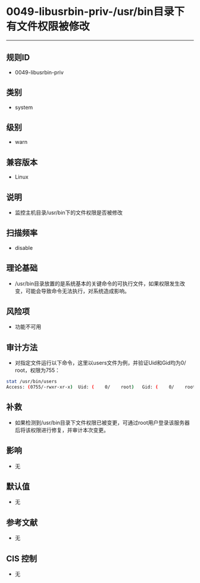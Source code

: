# 0049-libusrbin-priv-/usr/bin目录下有文件权限被修改
---

## 规则ID

- 0049-libusrbin-priv


## 类别

- system


## 级别

- warn


## 兼容版本


- Linux




## 说明


- 监控主机目录/usr/bin下的文件权限是否被修改



## 扫描频率
- disable

## 理论基础


- /usr/bin目录放置的是系统基本的关键命令的可执行文件，如果权限发生改变，可能会导致命令无法执行，对系统造成影响。






## 风险项


- 功能不可用



## 审计方法
- 对指定文件运行以下命令，这里以users文件为例，并验证Uid和Gid均为0/ root，权限为755：

```bash
stat /usr/bin/users
Access: (0755/-rwxr-xr-x)  Uid: (    0/    root)   Gid: (    0/    root)
```



## 补救
- 如果检测到/usr/bin目录下文件权限已被变更，可通过root用户登录该服务器后将该权限进行修复，并审计本次变更。



## 影响


- 无




## 默认值


- 无




## 参考文献


- 无



## CIS 控制


- 无


